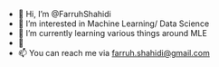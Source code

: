 - 👋 Hi, I’m @FarruhShahidi
- 👀 I’m interested in Machine Learning/ Data Science
- 🌱 I’m currently learning various things around MLE
- 💞️ 
- 📫 You can reach me via farruh.shahidi@gmail.com

<!---
FarruhShahidi/FarruhShahidi is a ✨ special ✨ repository because its `README.md` (this file) appears on your GitHub profile.
You can click the Preview link to take a look at your changes.
--->
